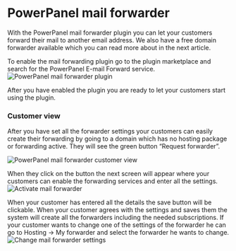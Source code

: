 # PowerPanel mail forwarder

With the PowerPanel mail forwarder plugin you can let your customers forward their mail to another email address.
We also have a free domain forwarder available which you can read more about in the next article.

To enable the mail forwarding plugin go to the plugin marketplace and search for the PowerPanel E-mail Forward service.
![PowerPanel mail forwarder plugin](/supportpages/images/powerpanel_mail_forwarder.png)

After you have enabled the plugin you are ready to let your customers start using the plugin.

### Customer view

After you have set all the forwarder settings your customers can easily create their forwarding by going to a domain which has no hosting package or forwarding active. They will see the green button “Request forwarder”.

![PowerPanel mail forwarder customer view](/supportpages/images/mail_forwarder_customer_view.png)

When they click on the button the next screen will appear where your customers can enable the forwarding services and enter all the settings.
![Activate mail forwarder](/supportpages/images/activate_mail_forwarder.png)

When your customer has entered all the details the save button will be clickable. When your customer agrees with the settings and saves them the system will create all the forwarders including the needed subscriptions.
If your customer wants to change one of the settings of the forwarder he can go to Hosting -> My forwarder and select the forwarder he wants to change.
![Change mail forwarder settings](/supportpages/images/change_mail_forwarder.png)
